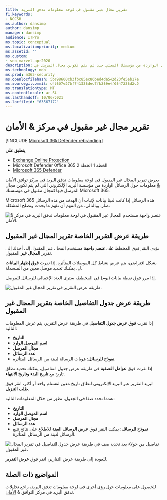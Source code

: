 ```yaml
---
title: تقرير مجال غير مقبول في لوحة معلومات تدفق البريد
f1.keywords:
- NOCSH
ms.author: dansimp
author: dansimp
manager: dansimp
audience: ITPro
ms.topic: conceptual
ms.localizationpriority: medium
ms.assetid: ''
ms.custom:
- seo-marvel-apr2020
description: يمكن للمسؤولين التعرف على كيفية استخدام تقرير المجال غير المقبول في لوحة معلومات تدفق البريد في مركز توافق الأمان & لمراقبة الرسائل الواردة من مؤسستك المحلي حيث لم يتم تكوين مجال المرسل في Microsoft 365.
ms.technology: mdo
ms.prod: m365-security
ms.openlocfilehash: 5b698600cb3fbc85ec86bed4da542d23fe5eb17e
ms.sourcegitcommit: d4b867e37bf741528ded7fb289e4f6847228d2c5
ms.translationtype: MT
ms.contentlocale: ar-SA
ms.lasthandoff: 10/06/2021
ms.locfileid: "63567177"
---
```

# <a name="non-accepted-domain-report-in-the-security--compliance-center"></a>تقرير مجال غير مقبول في مركز & الأمان

[!INCLUDE [Microsoft 365 Defender rebranding](../includes/microsoft-defender-for-office.md)]

**ينطبق على**
- [Exchange Online Protection](exchange-online-protection-overview.md)
- [Microsoft Defender Office 365 الخطة 1 الخطة 2](defender-for-office-365.md)
- [Microsoft 365 Defender](../defender/microsoft-365-defender.md)

يعرض  تقرير المجال غير المقبول في لوحة معلومات [](mail-flow-insights-v2.md) تدفق البريد في مركز توافق الأمان [&](https://protection.office.com) معلومات حول الرسائل الواردة من مؤسسة البريد الإلكتروني التي لم يتم تكوين مجال المرسل فيها كمجال مقبول في مؤسستك Microsoft 365.

Microsoft 365 هذه الرسائل إذا كانت لدينا بيانات لإثبات أن الهدف من هذه الرسائل ضار. وبالتالي، من المهم أن تفهم ما يحدث وتصلح المشكلة.

![عنصر واجهة مستخدم المجال غير المقبول في لوحة معلومات تدفق البريد في مركز & الأمان.](../../media/mfi-non-accepted-domain-report-widget.png)

## <a name="report-view-for-the-non-accepted-domain-report"></a>طريقة عرض التقرير الخاصة تقرير المجال غير المقبول

يؤدي النقر فوق المخطط **على عنصر واجهة** مستخدم المجال غير المقبول إلى أخذك إلى تقرير **المجال غير** المقبول.

بشكل افتراضي، يتم عرض نشاط كل الموصلات المتأثرة. إذا نقرت **فوق إظهار البيانات ل**، يمكنك تحديد موصل معين من المنسدلة.

إذا مرر فوق نقطة بيانات (يوم) في المخطط، سترى العدد الإجمالي للرسائل للموصل.

![طريقة عرض التقرير في تقرير المجال غير المقبول.](../../media/mfi-non-accepted-domain-report-overview-view.png)

## <a name="details-table-view-for-the-non-accepted-domain-report"></a>طريقة عرض جدول التفاصيل الخاصة بتقرير المجال غير المقبول

إذا نقرت **فوق عرض جدول التفاصيل** في طريقة عرض التقرير، يتم عرض المعلومات التالية:

- **التاريخ**
- **اسم الموصل الوارد**
- **مجال المرسل**
- **عدد الرسائل**
- **نموذج للرسائل**: هويات الرسالة لعينة من الرسائل المتأثرة.

إذا نقرت فوق **عوامل التصفية** في طريقة عرض جدول التفاصيل، يمكنك تحديد نطاق تاريخ مع **تاريخ البدء** **وتاريخ الانتهاء**.

لبريد التقرير عبر البريد الإلكتروني لنطاق تاريخ معين لمستلم واحد أو أكثر، انقر فوق **طلب التنزيل**.

عندما تحدد صفا في الجدول، تظهر من خلال المعلومات التالية:

- **التاريخ**
- **اسم الموصل الوارد**
- **مجال المرسل**
- **عدد الرسائل**
- **نموذج للرسائل**: يمكنك النقر فوق **عرض الرسائل العينة** للاطلاع على نتائج [تتبع](message-trace-scc.md) الرسائل لعينة من الرسائل المتأثرة.

![تفاصيل من حولاء بعد تحديد صف في طريقة عرض جدول التفاصيل في تقرير المجال غير المقبول.](../../media/mfi-non-accepted-domain-report-details-flyout.png)

للعودة إلى طريقة عرض التقارير، انقر فوق **عرض التقرير**.

## <a name="related-topics"></a>المواضيع ذات الصلة

للحصول على معلومات حول رؤى أخرى في لوحة معلومات تدفق البريد، راجع تحليلات تدفق البريد في مركز التوافق & [الأمان](mail-flow-insights-v2.md).
